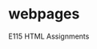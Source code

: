 # webpages
E115 HTML Assignments
</head>
 <body>
  <title> Description: About me
  <p> My name is Katherine. During my free time while I am not studying or catching up on 
  chores I typically like to spend my time gardening in NCSUs greenhouse or playing with
	my dog.  
 <|--  -->
 
